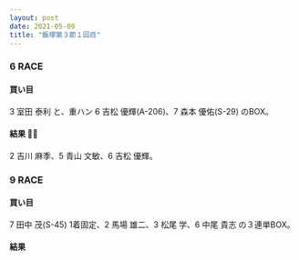 ```yaml
---
layout: post
date: 2021-05-09
title: "飯塚第３節１回目"
---
```


### 6 RACE

#### 買い目

3 室田 泰利 と、重ハン 6 吉松 優輝(A-206)、7 森本 優佑(S-29) のBOX。

#### 結果 🙅‍♀️

2 吉川 麻季、5 青山 文敏、6 吉松 優輝。

### 9 RACE

#### 買い目

7 田中 茂(S-45) 1着固定、2 馬場 雄二、3 松尾 学、6 中尾 貴志 の３連単BOX。

#### 結果

